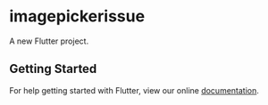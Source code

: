 # imagepickerissue

A new Flutter project.

## Getting Started

For help getting started with Flutter, view our online
[documentation](http://flutter.io/).

